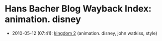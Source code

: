 # Hans Bacher Blog Wayback Index: animation. disney

* 2010-05-12 (07:41): [kingdom 2](https://web.archive.org/web/https://one1more2time3.wordpress.com/2010/05/12/kingdom-2/) (animation. disney, john watkiss, style)